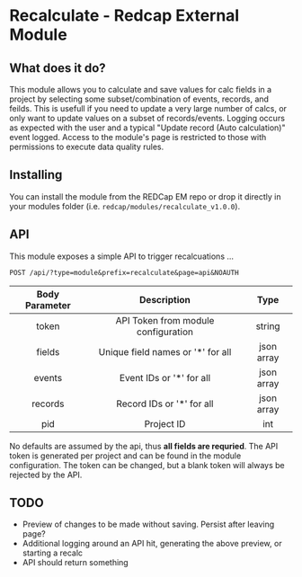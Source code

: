 # Recalculate - Redcap External Module

## What does it do?

This module allows you to calculate and save values for calc fields in a project by selecting some subset/combination of events, records, and feilds. This is usefull if you need to update a very large number of calcs, or only want to update values on a subset of records/events. Logging occurs as expected with the user and a typical "Update record (Auto calculation)" event logged. Access to the module's page is restricted to those with permissions to execute data quality rules.

## Installing

You can install the module from the REDCap EM repo or drop it directly in your modules folder (i.e. `redcap/modules/recalculate_v1.0.0`).

## API

This module exposes a simple API to trigger recalcuations ...

`POST /api/?type=module&prefix=recalculate&page=api&NOAUTH`

|**Body Parameter**|              **Description**             |   **Type**    |
|:-----------------:|:---------------------------------------:|:-------------:|
|   token           |   API Token from module configuration   |  string       |
|   fields          |   Unique field names or '*' for all     |  json array   |
|   events          |   Event IDs or '*' for all              |  json array   |
|   records         |   Record IDs or '*' for all             |  json array   |
|   pid             |   Project ID                            |  int          |

No defaults are assumed by the api, thus **all fields are requried**. The API token is generated per project and can be found in the module configuration. The token can be changed, but a blank token will always be rejected by the API.

## TODO

* Preview of changes to be made without saving. Persist after leaving page?
* Additional logging around an API hit, generating the above preview, or starting a recalc
* API should return something

